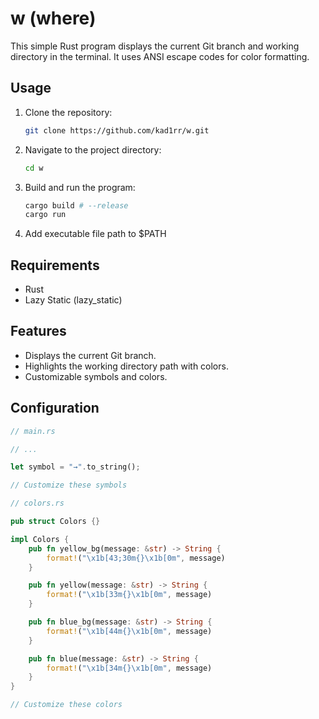 # w (where)

This simple Rust program displays the current Git branch and working directory in the terminal. It uses ANSI escape codes for color formatting.

## Usage

1. Clone the repository:

   ```bash
   git clone https://github.com/kad1rr/w.git
   ```
   
2. Navigate to the project directory:
    ````bash
    cd w
    ````
   
3. Build and run the program:
    ```bash
    cargo build # --release
   cargo run
    ```
   
4. Add executable file path to $PATH
   
## Requirements
- Rust
- Lazy Static (lazy_static)

## Features
- Displays the current Git branch.
- Highlights the working directory path with colors.
- Customizable symbols and colors.

## Configuration

```rust
// main.rs

// ...

let symbol = "→".to_string();

// Customize these symbols
```

```rust
// colors.rs

pub struct Colors {}

impl Colors {
    pub fn yellow_bg(message: &str) -> String {
        format!("\x1b[43;30m{}\x1b[0m", message)
    }

    pub fn yellow(message: &str) -> String {
        format!("\x1b[33m{}\x1b[0m", message)
    }

    pub fn blue_bg(message: &str) -> String {
        format!("\x1b[44m{}\x1b[0m", message)
    }

    pub fn blue(message: &str) -> String {
        format!("\x1b[34m{}\x1b[0m", message)
    }
}

// Customize these colors
```

